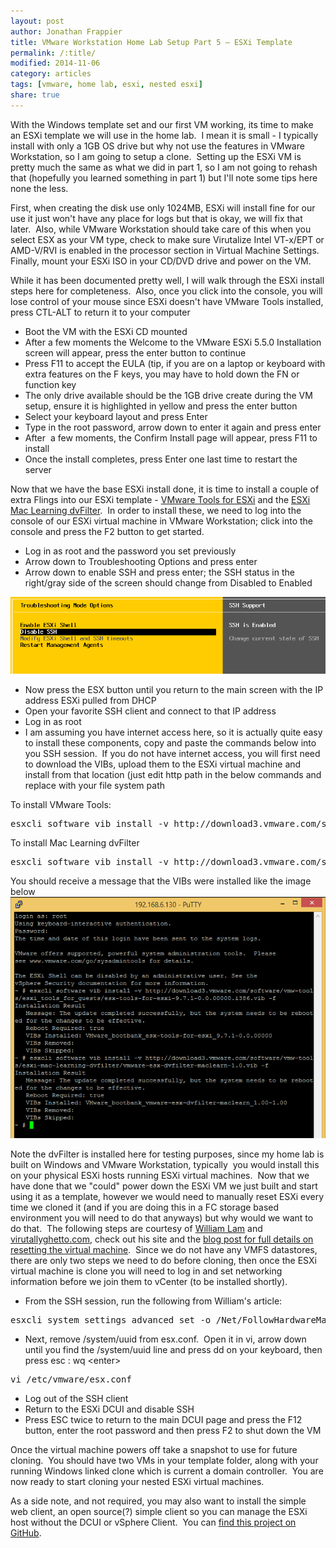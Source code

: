 ```yaml
---
layout: post
author: Jonathan Frappier
title: VMware Workstation Home Lab Setup Part 5 – ESXi Template
permalink: /:title/
modified: 2014-11-06
category: articles
tags: [vmware, home lab, esxi, nested esxi]
share: true
---
```

With the Windows template set and our first VM working, its time to make an ESXi template we will use in the home lab.  I mean it is small - I typically install with only a 1GB OS drive but why not use the features in VMware Workstation, so I am going to setup a clone.  Setting up the ESXi VM is pretty much the same as what we did in part 1, so I am not going to rehash that (hopefully you learned something in part 1) but I'll note some tips here none the less.

First, when creating the disk use only 1024MB, ESXi will install fine for our use it just won't have any place for logs but that is okay, we will fix that later.  Also, while VMware Workstation should take care of this when you select ESX as your VM type, check to make sure Virutalize Intel VT-x/EPT or AMD-V/RVI is enabled in the processor section in Virtual Machine Settings.   Finally, mount your ESXi ISO in your CD/DVD drive and power on the VM.

While it has been documented pretty well, I will walk through the ESXi install steps here for completeness.  Also, once you click into the console, you will lose control of your mouse since ESXi doesn't have VMware Tools installed, press CTL-ALT to return it to your computer
<ul>
	<li>Boot the VM with the ESXi CD mounted</li>
	<li>After a few moments the Welcome to the VMware ESXi 5.5.0 Installation screen will appear, press the enter button to continue</li>
	<li>Press F11 to accept the EULA (tip, if you are on a laptop or keyboard with extra features on the F keys, you may have to hold down the FN or function key</li>
	<li>The only drive available should be the 1GB drive create during the VM setup, ensure it is highlighted in yellow and press the enter button</li>
	<li>Select your keyboard layout and press Enter</li>
	<li>Type in the root password, arrow down to enter it again and press enter</li>
	<li>After  a few moments, the Confirm Install page will appear, press F11 to install</li>
	<li>Once the install completes, press Enter one last time to restart the server</li>
</ul>
Now that we have the base ESXi install done, it is time to install a couple of extra Flings into our ESXi template - <a href="https://labs.vmware.com/flings/vmware-tools-for-nested-esxi" target="_blank">VMware Tools for ESXi</a> and the <a href="https://labs.vmware.com/flings/esxi-mac-learning-dvfilter" target="_blank">ESXi Mac Learning dvFilter</a>.  In order to install these, we need to log into the console of our ESXi virtual machine in VMware Workstation; click into the console and press the F2 button to get started.
<ul>
	<li>Log in as root and the password you set previously</li>
	<li>Arrow down to Troubleshooting Options and press enter</li>
	<li>Arrow down to enable SSH and press enter; the SSH status in the right/gray side of the screen should change from Disabled to Enabled</li>
</ul>
<img src="/images/fulls/esxi-dcui-enable-ssh.png" class="fit image">
<ul>
	<li>Now press the ESX button until you return to the main screen with the IP address ESXi pulled from DHCP</li>
	<li>Open your favorite SSH client and connect to that IP address</li>
	<li>Log in as root</li>
	<li>I am assuming you have internet access here, so it is actually quite easy to install these components, copy and paste the commands below into you SSH session.  If you do not have internet access, you will first need to download the VIBs, upload them to the ESXi virtual machine and install from that location (just edit http path in the below commands and replace with your file system path</li>
</ul>
To install VMware Tools:
<pre>esxcli software vib install -v http://download3.vmware.com/software/vmw-tools/esxi_tools_for_guests/esx-tools-for-esxi-9.7.1-0.0.00000.i386.vib -f</pre>
To install Mac Learning dvFilter
<pre>esxcli software vib install -v http://download3.vmware.com/software/vmw-tools/esxi-mac-learning-dvfilter/vmware-esx-dvfilter-maclearn-1.0.vib -f</pre>
You should receive a message that the VIBs were installed like the image below

<img src="/images/fulls/vib-install.png" class="fit image">

Note the dvFilter is installed here for testing purposes, since my home lab is built on Windows and VMware Workstation, typically  you would install this on your physical ESXi hosts running ESXi virtual machines.  Now that we have done that we "could" power down the ESXi VM we just built and start using it as a template, however we would need to manually reset ESXi every time we cloned it (and if you are doing this in a FC storage based environment you will need to do that anyways) but why would we want to do that.  The following steps are courtesy of <a href="http://twitter.com/lamw" target="_blank">William Lam</a> and <a href="http://www.virtuallyghetto.com" target="_blank">virutallyghetto.com</a>, check out his site and the <a href="http://www.virtuallyghetto.com/2013/12/how-to-properly-clone-nested-esxi-vm.html" target="_blank">blog post for full details on resetting the virtual machine</a>.  Since we do not have any VMFS datastores, there are only two steps we need to do before cloning, then once the ESXi virtual machine is clone you will need to log in and set networking information before we join them to vCenter (to be installed shortly).
<ul>
	<li>From the SSH session, run the following from William's article:</li>
</ul>
<pre>esxcli system settings advanced set -o /Net/FollowHardwareMac -i 1</pre>
<ul>
	<li>Next, remove /system/uuid from esx.conf.  Open it in vi, arrow down until you find the /system/uuid line and press dd on your keyboard, then press esc : wq &lt;enter&gt;</li>
</ul>
<pre>vi /etc/vmware/esx.conf</pre>
<ul>
	<li>Log out of the SSH client</li>
	<li>Return to the ESXi DCUI and disable SSH</li>
	<li>Press ESC twice to return to the main DCUI page and press the F12 button, enter the root password and then press F2 to shut down the VM</li>
</ul>
Once the virtual machine powers off take a snapshot to use for future cloning.  You should have two VMs in your template folder, along with your running Windows linked clone which is current a domain controller.  You are now ready to start cloning your nested ESXi virtual machines.

As a side note, and not required, you may also want to install the simple web client, an open source(?) simple client so you can manage the ESXi host without the DCUI or vSphere Client.  You can <a href="https://github.com/weikinhuang/esxi-simple-web" target="_blank">find this project on GitHub</a>.